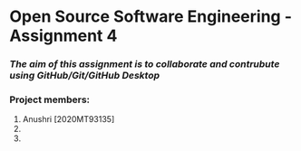 # Open Source Software Engineering - Assignment 4
### _The aim of this assignment is to collaborate and contrubute using GitHub/Git/GitHub Desktop_

### Project members:
1. Anushri [2020MT93135]
2. 
3. 
